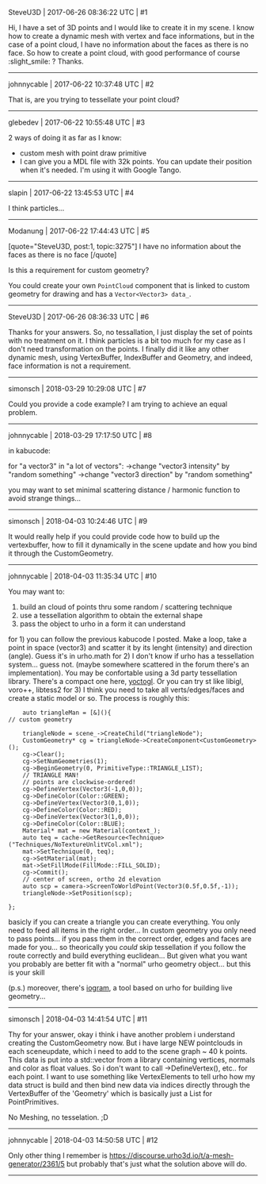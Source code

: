SteveU3D | 2017-06-26 08:36:22 UTC | #1

Hi,
I have a set of 3D points and I would like to create it in my scene. I know how to create a dynamic mesh with vertex and face informations, but in the case of a point cloud, I have no information about the faces as there is no face.
So how to create a point cloud, with good performance of course :slight_smile: ?
Thanks.

-------------------------

johnnycable | 2017-06-22 10:37:48 UTC | #2

That is, are you trying to tessellate your point cloud?

-------------------------

glebedev | 2017-06-22 10:55:48 UTC | #3

2 ways of doing it as far as I know:
- custom mesh with point draw primitive 
- I can give you a MDL file with 32k points. You can update their position when it's needed. I'm using it with Google Tango.

-------------------------

slapin | 2017-06-22 13:45:53 UTC | #4

I think particles...

-------------------------

Modanung | 2017-06-22 17:44:43 UTC | #5

[quote="SteveU3D, post:1, topic:3275"]
I have no information about the faces as there is no face
[/quote]


Is this a requirement for custom geometry?

You could create your own `PointCloud` component that is linked to custom geometry for drawing and has a `Vector<Vector3> data_`.

-------------------------

SteveU3D | 2017-06-26 08:36:33 UTC | #6

Thanks for your answers. So, no tessallation, I just display the set of points with no treatment on it. I think particles is a bit too much for my case as I don't need transformation on the points.
I finally did it like any other dynamic mesh, using VertexBuffer, IndexBuffer and Geometry, and indeed, face information is not a requirement.

-------------------------

simonsch | 2018-03-29 10:29:08 UTC | #7

Could you provide a code example? I am trying to achieve an equal problem.

-------------------------

johnnycable | 2018-03-29 17:17:50 UTC | #8

in kabucode:

for "a vector3" in "a lot of vectors":
      ->change "vector3 intensity" by "random something"
      ->change "vector3 direction" by "random something"

you may want to set minimal scattering distance / harmonic function to avoid strange things...

-------------------------

simonsch | 2018-04-03 10:24:46 UTC | #9

It would really help if you could provide code how to build up the vertexbuffer, how to fill it dynamically in the scene update and how you bind it through the CustomGeometry.

-------------------------

johnnycable | 2018-04-03 11:35:34 UTC | #10

You may want to:
1) build an cloud of points thru some random / scattering technique
2) use a tessellation algorithm to obtain the external shape
3) pass the object to urho in a form it can understand

for 1) you can follow the previous kabucode I posted. Make a loop, take a point in space (vector3) and scatter it by its lenght (intensity) and direction (angle). Guess it's in urho.math
for 2) I don't know if urho has a tessellation system... guess not. (maybe somewhere scattered in the forum there's an implementation). You may be confortable using a 3d party tessellation library. There's a compact one here, [yoctogl](https://github.com/xelatihy/yocto-gl). Or you can try st like libigl, voro++, libtess2
for 3) I think you need to take all verts/edges/faces and create a static model or so. The process is roughly this:

        auto triangleMan = [&](){
    // custom geometry

        triangleNode = scene_->CreateChild("triangleNode");
        CustomGeometry* cg = triangleNode->CreateComponent<CustomGeometry>();
        cg->Clear();
        cg->SetNumGeometries(1);
        cg->BeginGeometry(0, PrimitiveType::TRIANGLE_LIST);
        // TRIANGLE MAN!
        // points are clockwise-ordered!
        cg->DefineVertex(Vector3(-1,0,0));
        cg->DefineColor(Color::GREEN);
        cg->DefineVertex(Vector3(0,1,0));
        cg->DefineColor(Color::RED);
        cg->DefineVertex(Vector3(1,0,0));
        cg->DefineColor(Color::BLUE);
        Material* mat = new Material(context_);
        auto teq = cache->GetResource<Technique>("Techniques/NoTextureUnlitVCol.xml");
        mat->SetTechnique(0, teq);
        cg->SetMaterial(mat);
        mat->SetFillMode(FillMode::FILL_SOLID);
        cg->Commit();
        // center of screen, ortho 2d elevation
        auto scp = camera->ScreenToWorldPoint(Vector3(0.5f,0.5f,-1));        
        triangleNode->SetPosition(scp);

    };

basicly if you can create a triangle you can create everything. You only need to feed all items in the right order...
In custom geometry you only need to pass points... if you pass them in the correct order, edges and faces are made for you... so theorically you _could_ skip tessellation if you follow the route correctly and build everything euclidean...
But given what you want you probably are better fit with a "normal" urho geometry object... but this is your skill

(p.s.) moreover, there's [iogram](https://discourse.urho3d.io/t/iogram-first-release/2340), a tool based on urho for building live geometry...

-------------------------

simonsch | 2018-04-03 14:41:54 UTC | #11

Thy for your answer, okay i think i have another problem i understand creating the CustomGeometry now. But i have large NEW pointclouds in each sceneupdate, which i need to add to the scene graph ~ 40 k points. This data is put into a std::vector from a library containing vertices, normals and color as float values. So i don't want to call ->DefineVertex(), etc.. for each point. I want to use something like VertexElements to tell urho how my data struct is build and then bind new data via indices directly through the VertexBuffer of the 'Geometry' which is basically just a List for PointPrimitives.

No Meshing, no tesselation. ;D

-------------------------

johnnycable | 2018-04-03 14:50:58 UTC | #12

Only other thing I remember is https://discourse.urho3d.io/t/a-mesh-generator/2361/5
but probably that's just what the solution above will do.

-------------------------


